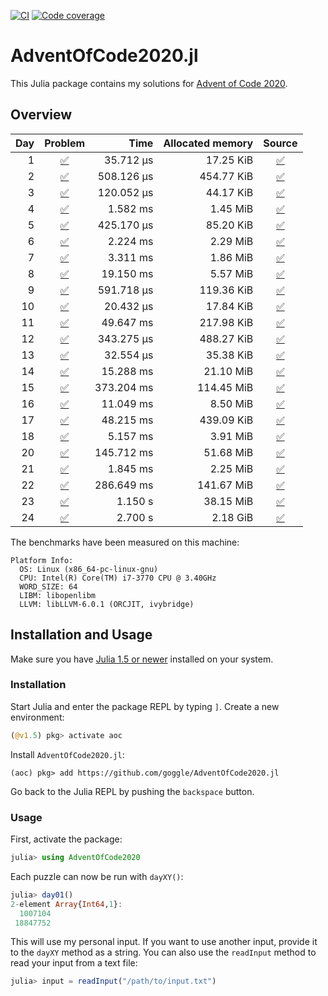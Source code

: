 [![CI](https://github.com/goggle/AdventOfCode2020.jl/workflows/CI/badge.svg)](https://github.com/goggle/AdventOfCode2020.jl/actions?query=workflow%3ACI+branch%3Amaster)
[![Code coverage](https://codecov.io/gh/goggle/AdventOfCode2020.jl/branch/master/graphs/badge.svg?branch=master)](https://codecov.io/github/goggle/AdventOfCode2020.jl?branch=master)

# AdventOfCode2020.jl

This Julia package contains my solutions for [Advent of Code 2020](https://adventofcode.com/2020/).

## Overview

| Day | Problem | Time | Allocated memory | Source |
|----:|:-------:|-----:|-----------------:|:------:|
| 1 | [:white_check_mark:](https://adventofcode.com/2020/day/1) | 35.712 μs | 17.25 KiB | [:white_check_mark:](https://github.com/goggle/AdventOfCode2020.jl/blob/master/src/day01/day01.jl) |
| 2 | [:white_check_mark:](https://adventofcode.com/2020/day/2) | 508.126 μs | 454.77 KiB | [:white_check_mark:](https://github.com/goggle/AdventOfCode2020.jl/blob/master/src/day02/day02.jl) |
| 3 | [:white_check_mark:](https://adventofcode.com/2020/day/3) | 120.052 μs | 44.17 KiB | [:white_check_mark:](https://github.com/goggle/AdventOfCode2020.jl/blob/master/src/day03/day03.jl) |
| 4 | [:white_check_mark:](https://adventofcode.com/2020/day/4) | 1.582 ms | 1.45 MiB | [:white_check_mark:](https://github.com/goggle/AdventOfCode2020.jl/blob/master/src/day04/day04.jl) |
| 5 | [:white_check_mark:](https://adventofcode.com/2020/day/5) | 425.170 μs | 85.20 KiB | [:white_check_mark:](https://github.com/goggle/AdventOfCode2020.jl/blob/master/src/day05/day05.jl) |
| 6 | [:white_check_mark:](https://adventofcode.com/2020/day/6) | 2.224 ms | 2.29 MiB | [:white_check_mark:](https://github.com/goggle/AdventOfCode2020.jl/blob/master/src/day06/day06.jl) |
| 7 | [:white_check_mark:](https://adventofcode.com/2020/day/7) | 3.311 ms | 1.86 MiB | [:white_check_mark:](https://github.com/goggle/AdventOfCode2020.jl/blob/master/src/day07/day07.jl) |
| 8 | [:white_check_mark:](https://adventofcode.com/2020/day/8) | 19.150 ms | 5.57 MiB | [:white_check_mark:](https://github.com/goggle/AdventOfCode2020.jl/blob/master/src/day08/day08.jl) |
| 9 | [:white_check_mark:](https://adventofcode.com/2020/day/9) | 591.718 μs | 119.36 KiB | [:white_check_mark:](https://github.com/goggle/AdventOfCode2020.jl/blob/master/src/day09/day09.jl) |
| 10 | [:white_check_mark:](https://adventofcode.com/2020/day/10) | 20.432 μs | 17.84 KiB | [:white_check_mark:](https://github.com/goggle/AdventOfCode2020.jl/blob/master/src/day10/day10.jl) |
| 11 | [:white_check_mark:](https://adventofcode.com/2020/day/11) | 49.647 ms | 217.98 KiB | [:white_check_mark:](https://github.com/goggle/AdventOfCode2020.jl/blob/master/src/day11/day11.jl) |$
| 12 | [:white_check_mark:](https://adventofcode.com/2020/day/12) | 343.275 μs | 488.27 KiB | [:white_check_mark:](https://github.com/goggle/AdventOfCode2020.jl/blob/master/src/day12/day12.jl) |
| 13 | [:white_check_mark:](https://adventofcode.com/2020/day/13) | 32.554 μs | 35.38 KiB | [:white_check_mark:](https://github.com/goggle/AdventOfCode2020.jl/blob/master/src/day13/day13.jl) |
| 14 | [:white_check_mark:](https://adventofcode.com/2020/day/14) | 15.288 ms | 21.10 MiB | [:white_check_mark:](https://github.com/goggle/AdventOfCode2020.jl/blob/master/src/day14/day14.jl) |
| 15 | [:white_check_mark:](https://adventofcode.com/2020/day/15) | 373.204 ms | 114.45 MiB | [:white_check_mark:](https://github.com/goggle/AdventOfCode2020.jl/blob/master/src/day15/day15.jl) |
| 16 | [:white_check_mark:](https://adventofcode.com/2020/day/16) | 11.049 ms | 8.50 MiB | [:white_check_mark:](https://github.com/goggle/AdventOfCode2020.jl/blob/master/src/day16/day16.jl) |
| 17 | [:white_check_mark:](https://adventofcode.com/2020/day/17) | 48.215 ms | 439.09 KiB | [:white_check_mark:](https://github.com/goggle/AdventOfCode2020.jl/blob/master/src/day17/day17.jl) |
| 18 | [:white_check_mark:](https://adventofcode.com/2020/day/18) | 5.157 ms | 3.91 MiB | [:white_check_mark:](https://github.com/goggle/AdventOfCode2020.jl/blob/master/src/day18/day18.jl) |
| 20 | [:white_check_mark:](https://adventofcode.com/2020/day/20) | 145.712 ms | 51.68 MiB | [:white_check_mark:](https://github.com/goggle/AdventOfCode2020.jl/blob/master/src/day20/day20.jl) |
| 21 | [:white_check_mark:](https://adventofcode.com/2020/day/21) | 1.845 ms | 2.25 MiB | [:white_check_mark:](https://github.com/goggle/AdventOfCode2020.jl/blob/master/src/day21/day21.jl) |
| 22 | [:white_check_mark:](https://adventofcode.com/2020/day/22) | 286.649 ms | 141.67 MiB | [:white_check_mark:](https://github.com/goggle/AdventOfCode2020.jl/blob/master/src/day22/day22.jl) |
| 23 | [:white_check_mark:](https://adventofcode.com/2020/day/23) | 1.150 s | 38.15 MiB | [:white_check_mark:](https://github.com/goggle/AdventOfCode2020.jl/blob/master/src/day23/day23.jl) |
| 24 | [:white_check_mark:](https://adventofcode.com/2020/day/24) | 2.700 s | 2.18 GiB | [:white_check_mark:](https://github.com/goggle/AdventOfCode2020.jl/blob/master/src/day24/day24.jl) |


The benchmarks have been measured on this machine:
```
Platform Info:
  OS: Linux (x86_64-pc-linux-gnu)
  CPU: Intel(R) Core(TM) i7-3770 CPU @ 3.40GHz
  WORD_SIZE: 64
  LIBM: libopenlibm
  LLVM: libLLVM-6.0.1 (ORCJIT, ivybridge)
```


## Installation and Usage

Make sure you have [Julia 1.5 or newer](https://julialang.org/downloads/)
installed on your system.


### Installation

Start Julia and enter the package REPL by typing `]`. Create a new
environment:
```julia
(@v1.5) pkg> activate aoc
```

Install `AdventOfCode2020.jl`:
```
(aoc) pkg> add https://github.com/goggle/AdventOfCode2020.jl
```

Go back to the Julia REPL by pushing the `backspace` button.


### Usage

First, activate the package:
```julia
julia> using AdventOfCode2020
```

Each puzzle can now be run with `dayXY()`:
```julia
julia> day01()
2-element Array{Int64,1}:
  1007104
 18847752
```

This will use my personal input. If you want to use another input, provide it
to the `dayXY` method as a string. You can also use the `readInput` method
to read your input from a text file:
```julia
julia> input = readInput("/path/to/input.txt")
```
